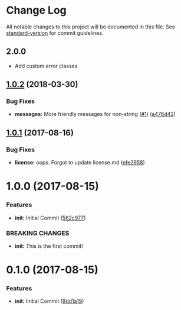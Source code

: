 # Change Log

All notable changes to this project will be documented in this file. See [standard-version](https://github.com/conventional-changelog/standard-version) for commit guidelines.

## 2.0.0

* Add custom error classes

<a name="1.0.2"></a>
## [1.0.2](https://github.com/npm/json-parse-even-better-errors/compare/v1.0.1...v1.0.2) (2018-03-30)


### Bug Fixes

* **messages:** More friendly messages for non-string ([#1](https://github.com/npm/json-parse-even-better-errors/issues/1)) ([a476d42](https://github.com/npm/json-parse-even-better-errors/commit/a476d42))



<a name="1.0.1"></a>
## [1.0.1](https://github.com/npm/json-parse-even-better-errors/compare/v1.0.0...v1.0.1) (2017-08-16)


### Bug Fixes

* **license:** oops. Forgot to update license.md ([efe2958](https://github.com/npm/json-parse-even-better-errors/commit/efe2958))



<a name="1.0.0"></a>
# 1.0.0 (2017-08-15)


### Features

* **init:** Initial Commit ([562c977](https://github.com/npm/json-parse-even-better-errors/commit/562c977))


### BREAKING CHANGES

* **init:** This is the first commit!



<a name="0.1.0"></a>
# 0.1.0 (2017-08-15)


### Features

* **init:** Initial Commit ([9dd1a19](https://github.com/npm/json-parse-even-better-errors/commit/9dd1a19))
